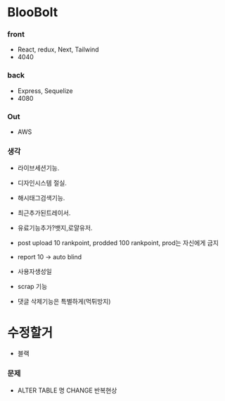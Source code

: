 # BlooBolt

### front

- React, redux, Next, Tailwind
- 4040

### back

- Express, Sequelize
- 4080

### Out

- AWS

### 생각

- 라이브세션기능.
- 디자인시스템 절실.
- 해시태그검색기능.
- 최근추가된트레이서.

- 유료기능추가?뱃지,로얄유저.
- post upload 10 rankpoint, prodded 100 rankpoint, prod는 자신에게 금지
- report 10 -> auto blind
- 사용자생성일
- scrap 기능
- 댓글 삭제기능은 특별하게(먹튀방지)

# 수정할거

- 블랙

### 문제

- ALTER TABLE 명 CHANGE 반복현상
